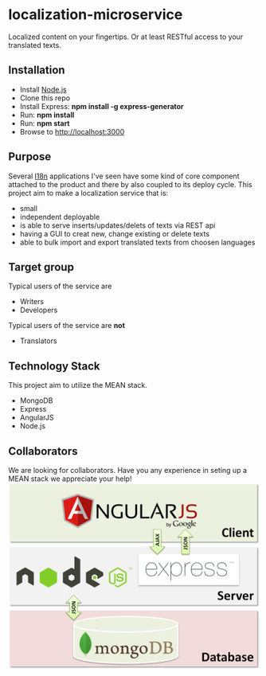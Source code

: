# localization-microservice
Localized content on your fingertips. Or at least RESTful access to your translated texts.

## Installation
* Install [Node.js](https://nodejs.org)
* Clone this repo
* Install Express: **npm install -g express-generator**
* Run: **npm install**
* Run: **npm start**
* Browse to [http://localhost:3000](http://localhost:3000)

## Purpose
Several [l18n](https://en.wikipedia.org/wiki/Internationalization_and_localization) applications I've seen have some kind of core component attached to the product and there by also coupled to its deploy cycle. This project aim to make a localization service that is:
* small
* independent deployable
* is able to serve inserts/updates/delets of texts via REST api
* having a GUI to creat new, change existing or delete texts
* able to bulk import and export translated texts from choosen languages

## Target group
Typical users of the service are
* Writers
* Developers

Typical users of the service are **not**
* Translators

## Technology Stack
This project aim to utilize the MEAN stack.
* MongoDB
* Express
* AngularJS
* Node.js

## Collaborators
We are looking for collaborators. Have you any experience in seting up a MEAN stack we appreciate your help!
![MEAN](/img/mean-diagram.png?raw=true "")
 
